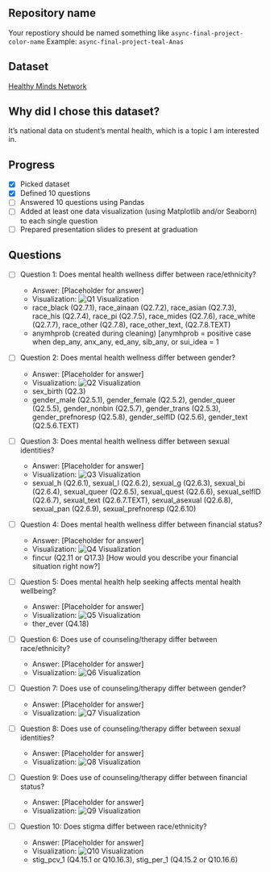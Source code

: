 ## Repository name
Your repostiory should be named something like `async-final-project-color-name`
Example: `async-final-project-teal-Anas`

## Dataset
[Healthy Minds Network](https://healthymindsnetwork.org/hms/)

## Why did I chose this dataset?
It’s national data on student’s mental health, which is a topic I am interested in.

## Progress
- [X] Picked dataset
- [X] Defined 10 questions
- [ ] Answered 10 questions using Pandas
- [ ] Added at least one data visualization (using Matplotlib and/or Seaborn) to each single question
- [ ] Prepared presentation slides to present at graduation

## Questions
- [ ] Question 1: Does mental health wellness differ between race/ethnicity?
  - Answer: [Placeholder for answer]
  - Visualization: ![Q1 Visualization](https://example.com/path-to-image-1.png)
  - race_black (Q2.7.1), race_ainaan (Q2.7.2), race_asian (Q2.7.3), race_his (Q2.7.4), race_pi (Q2.7.5), race_mides (Q2.7.6), race_white (Q2.7.7), race_other (Q2.7.8), race_other_text, (Q2.7.8.TEXT)
  - anymhprob (created during cleaning) [anymhprob = positive case when dep_any, anx_any, ed_any, sib_any, or sui_idea = 1

- [ ] Question 2: Does mental health wellness differ between gender?
  - Answer: [Placeholder for answer]
  - Visualization: ![Q2 Visualization](https://example.com/path-to-image-2.png)
  - sex_birth (Q2.3)
  - gender_male (Q2.5.1), gender_female (Q2.5.2), gender_queer (Q2.5.5), gender_nonbin (Q2.5.7), gender_trans (Q2.5.3), gender_prefnoresp (Q2.5.8), gender_selfID (Q2.5.6), gender_text (Q2.5.6.TEXT)

- [ ] Question 3: Does mental health wellness differ between sexual identities?
  - Answer: [Placeholder for answer]
  - Visualization: ![Q3 Visualization](https://example.com/path-to-image-3.png)
  - sexual_h (Q2.6.1), sexual_l (Q2.6.2), sexual_g (Q2.6.3), sexual_bi (Q2.6.4), sexual_queer (Q2.6.5), sexual_quest (Q2.6.6), sexual_selfID (Q2.6.7), sexual_text (Q2.6.7.TEXT), sexual_asexual (Q2.6.8), sexual_pan (Q2.6.9), sexual_prefnoresp (Q2.6.10)

- [ ] Question 4: Does mental health wellness differ between financial status?
  - Answer: [Placeholder for answer]
  - Visualization: ![Q4 Visualization](https://example.com/path-to-image-4.png)
  - fincur (Q2.11 or Q17.3) [How would you describe your financial situation right
now?]

- [ ] Question 5: Does mental health help seeking affects mental health wellbeing?
  - Answer: [Placeholder for answer]
  - Visualization: ![Q5 Visualization](https://example.com/path-to-image-5.png)
  - ther_ever (Q4.18)

- [ ] Question 6: Does use of counseling/therapy differ between race/ethnicity?
  - Answer: [Placeholder for answer]
  - Visualization: ![Q6 Visualization](https://example.com/path-to-image-6.png)

- [ ] Question 7: Does use of counseling/therapy differ between gender?
  - Answer: [Placeholder for answer]
  - Visualization: ![Q7 Visualization](https://example.com/path-to-image-7.png)

- [ ] Question 8: Does use of counseling/therapy differ between sexual identities?
  - Answer: [Placeholder for answer]
  - Visualization: ![Q8 Visualization](https://example.com/path-to-image-8.png)

- [ ] Question 9: Does use of counseling/therapy differ between financial status?
  - Answer: [Placeholder for answer]
  - Visualization: ![Q9 Visualization](https://example.com/path-to-image-9.png)

- [ ] Question 10: Does stigma differ between race/ethnicity?
  - Answer: [Placeholder for answer]
  - Visualization: ![Q10 Visualization](https://example.com/path-to-image-10.png)
  - stig_pcv_1 (Q4.15.1 or Q10.16.3), stig_per_1 (Q4.15.2 or Q10.16.6)
